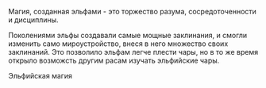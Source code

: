 Магия, созданная эльфами - это торжество разума, сосредоточенности и дисциплины.

Поколениями эльфы создавали самые мощные заклинания, и смогли изменить само мироустройство, внеся в него множество своих заклинаний. Это позволило эльфам легче плести чары, но в то же время открыло возможсть другим расам изучать эльфийские чары.

Эльфийская магия 